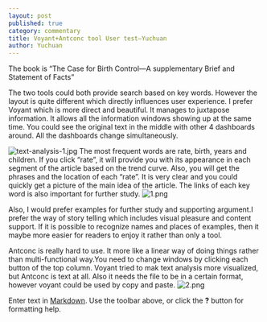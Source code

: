```yaml
---
layout: post
published: true
category: commentary
title: Voyant+Antconc tool User test—Yuchuan
author: Yuchuan
---
```

The book is “The Case for Birth Control—A supplementary Brief and Statement of Facts”

The two tools could both provide search based on key words. However the layout is quite different which directly influences user experience. I prefer Voyant which is more direct and beautiful. It manages to juxtapose information. It allows all the information windows showing up at the same time. You could see the original text in the middle with other 4 dashboards around. All the dashboards change simultaneously.

![text-analysis-1.jpg]({{site.baseurl}}/assets/text-analysis-1.jpg)
The most frequent words are rate, birth, years and children. If you click “rate”, it will provide you with its appearance in each segment of the article based on the trend curve. Also, you will get the phrases and the location of each “rate”. It is very clear and you could quickly get a picture of the main idea of the article. The links of each key word is also important for further study.
![1.png]({{site.baseurl}}/assets/1.png)

Also, I would prefer examples for further study and supporting argument.I prefer the way of story telling which includes visual pleasure and content support. If it is possible to recognize names and places of examples, then it maybe more easier for readers to enjoy it rather than only a tool.


Antconc is really hard to use. It more like a linear way of doing things rather than multi-functional way.You need to change windows by clicking each button of the top column. Voyant tried to mak text analysis more visualized, but Antconc is text at all. Also it needs the file to be in a certain format, however voyant could be used by copy and paste.
![2.png]({{site.baseurl}}/assets/2.png)

Enter text in [Markdown](http://daringfireball.net/projects/markdown/). Use the toolbar above, or click the **?** button for formatting help.
